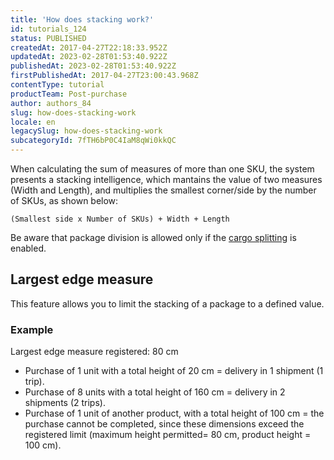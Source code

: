 ```yaml
---
title: 'How does stacking work?'
id: tutorials_124
status: PUBLISHED
createdAt: 2017-04-27T22:18:33.952Z
updatedAt: 2023-02-28T01:53:40.922Z
publishedAt: 2023-02-28T01:53:40.922Z
firstPublishedAt: 2017-04-27T23:00:43.968Z
contentType: tutorial
productTeam: Post-purchase
author: authors_84
slug: how-does-stacking-work
locale: en
legacySlug: how-does-stacking-work
subcategoryId: 7fTH6bP0C4IaM8qWi0kkQC
---
```


When calculating the sum of measures of more than one SKU, the system presents a stacking intelligence, which mantains the value of two measures (Width and Length), and multiplies the smallest corner/side by the number of SKUs, as shown below:

`(Smallest side x Number of SKUs) + Width + Length`

Be aware that package division is allowed only if the [cargo splitting](/en/tutorial/configuring-cargo-splitting) is enabled.

## Largest edge measure

This feature allows you to limit the stacking of a package to a defined value.

### Example

Largest edge measure registered: 80 cm

- Purchase of 1 unit with a total height of 20 cm = delivery in 1 shipment (1 trip).
- Purchase of 8 units with a total height of 160 cm = delivery in 2 shipments (2 trips).
- Purchase of 1 unit of another product, with a total height of 100 cm = the purchase cannot be completed, since these dimensions exceed the registered limit (maximum height permitted= 80 cm, product height = 100 cm).

